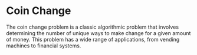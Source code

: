 # Coin Change

The coin change problem is a classic algorithmic problem that involves determining the number of unique ways to make change for a given amount of money. This problem has a wide range of applications, from vending machines to financial systems.
